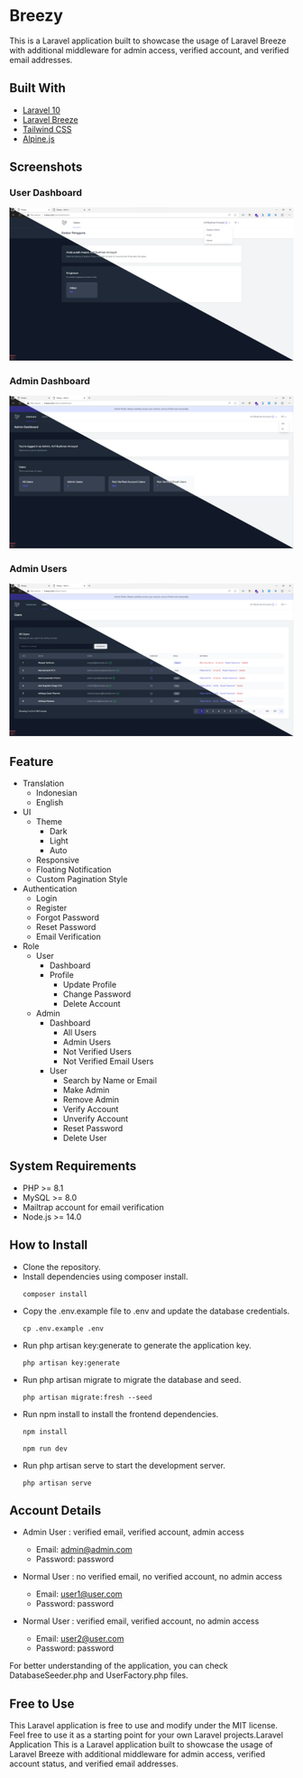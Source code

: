 # Breezy
This is a Laravel application built to showcase the usage of Laravel Breeze with additional middleware for admin access, verified account, and verified email addresses.
## Built With
- [Laravel 10](https://laravel.com/)
- [Laravel Breeze](https://laravel.com/docs/10.x/starter-kits#laravel-breeze)
- [Tailwind CSS](https://tailwindcss.com/)
- [Alpine.js](https://alpinejs.dev/)
## Screenshots
### User Dashboard
![User Dashboard](<screenshot/UserDashboard-ID.png>)
### Admin Dashboard
![Admin Dashboard](<screenshot/AdminDashboard-EN.png>)
### Admin Users
![Admin Users](<screenshot/AdminUsers-EN.png>)
## Feature
- Translation
  - Indonesian
  - English
- UI
  - Theme
    - Dark
    - Light
    - Auto
  - Responsive
  - Floating Notification
  - Custom Pagination Style
- Authentication
  - Login
  - Register
  - Forgot Password
  - Reset Password
  - Email Verification
- Role
  - User
    - Dashboard
    - Profile
      - Update Profile
      - Change Password
      - Delete Account
  - Admin
    - Dashboard
      - All Users
      - Admin Users
      - Not Verified Users
      - Not Verified Email Users
    - User
      - Search by Name or Email
      - Make Admin
      - Remove Admin
      - Verify Account
      - Unverify Account
      - Reset Password
      - Delete User
## System Requirements
- PHP >= 8.1
- MySQL >= 8.0
- Mailtrap account for email verification
- Node.js >= 14.0
## How to Install
- Clone the repository.
- Install dependencies using composer install.
  ```
  composer install
  ```
- Copy the .env.example file to .env and update the database credentials.
  ```
  cp .env.example .env
  ```
- Run php artisan key:generate to generate the application key.
  ```
  php artisan key:generate
  ```
- Run php artisan migrate to migrate the database and seed.
  ```
  php artisan migrate:fresh --seed
  ```
- Run npm install to install the frontend dependencies.
  ```
  npm install
  ```
  ```
  npm run dev
  ```
- Run php artisan serve to start the development server.
  ```
  php artisan serve
  ```
## Account Details
- Admin User : verified email, verified account, admin access
  - Email:  admin@admin.com
  - Password:  password

- Normal User : no verified email, no verified account, no admin access
  - Email:  user1@user.com
  - Password:  password
  
- Normal User : verified email, verified account, no admin access
  - Email:  user2@user.com
  - Password:  password
  
For better understanding of the application, you can check DatabaseSeeder.php and UserFactory.php files.
## Free to Use
This Laravel application is free to use and modify under the MIT license. Feel free to use it as a starting point for your own Laravel projects.Laravel Application
This is a Laravel application built to showcase the usage of Laravel Breeze with additional middleware for admin access, verified account status, and verified email addresses.

